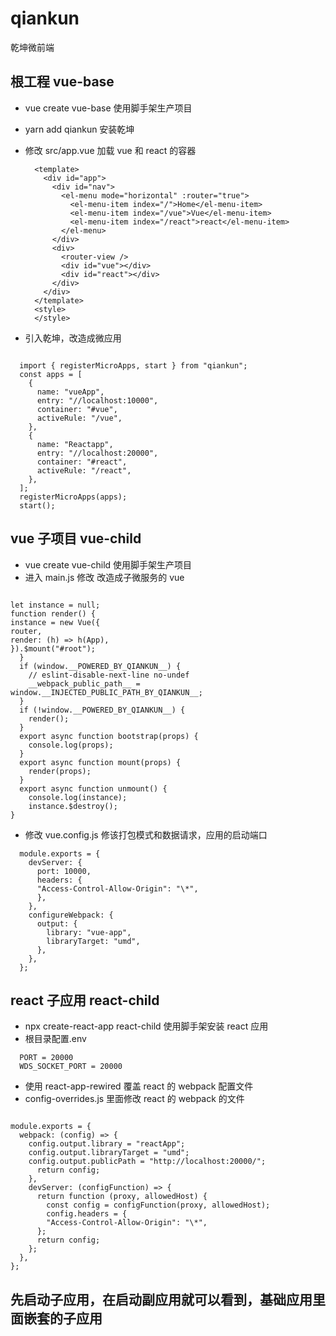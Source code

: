 # qiankun

乾坤微前端

## 根工程 vue-base

- vue create vue-base 使用脚手架生产项目
- yarn add qiankun 安装乾坤
- 修改 src/app.vue 加载 vue 和 react 的容器

  ```
    <template>
      <div id="app">
        <div id="nav">
          <el-menu mode="horizontal" :router="true">
            <el-menu-item index="/">Home</el-menu-item>
            <el-menu-item index="/vue">Vue</el-menu-item>
            <el-menu-item index="/react">react</el-menu-item>
          </el-menu>
        </div>
        <div>
          <router-view />
          <div id="vue"></div>
          <div id="react"></div>
        </div>
      </div>
    </template>
    <style>
    </style>
  ```

- 引入乾坤，改造成微应用

```

  import { registerMicroApps, start } from "qiankun";
  const apps = [
    {
      name: "vueApp",
      entry: "//localhost:10000",
      container: "#vue",
      activeRule: "/vue",
    },
    {
      name: "Reactapp",
      entry: "//localhost:20000",
      container: "#react",
      activeRule: "/react",
    },
  ];
  registerMicroApps(apps);
  start();

```

## vue 子项目 vue-child

- vue create vue-child 使用脚手架生产项目
- 进入 main.js 修改 改造成子微服务的 vue

```

let instance = null;
function render() {
instance = new Vue({
router,
render: (h) => h(App),
}).$mount("#root");
  }
  if (window.__POWERED_BY_QIANKUN__) {
    // eslint-disable-next-line no-undef
    __webpack_public_path__ = window.__INJECTED_PUBLIC_PATH_BY_QIANKUN__;
  }
  if (!window.__POWERED_BY_QIANKUN__) {
    render();
  }
  export async function bootstrap(props) {
    console.log(props);
  }
  export async function mount(props) {
    render(props);
  }
  export async function unmount() {
    console.log(instance);
    instance.$destroy();
}

```

- 修改 vue.config.js 修该打包模式和数据请求，应用的启动端口

```
  module.exports = {
    devServer: {
      port: 10000,
      headers: {
      "Access-Control-Allow-Origin": "\*",
      },
    },
    configureWebpack: {
      output: {
        library: "vue-app",
        libraryTarget: "umd",
      },
    },
  };

```

## react 子应用 react-child

- npx create-react-app react-child 使用脚手架安装 react 应用
- 根目录配置.env

```
  PORT = 20000
  WDS_SOCKET_PORT = 20000
```

- 使用 react-app-rewired 覆盖 react 的 webpack 配置文件
- config-overrides.js 里面修改 react 的 webpack 的文件

```

module.exports = {
  webpack: (config) => {
    config.output.library = "reactApp";
    config.output.libraryTarget = "umd";
    config.output.publicPath = "http://localhost:20000/";
      return config;
    },
    devServer: (configFunction) => {
      return function (proxy, allowedHost) {
        const config = configFunction(proxy, allowedHost);
        config.headers = {
        "Access-Control-Allow-Origin": "\*",
      };
      return config;
    };
  },
};

```

## 先启动子应用，在启动副应用就可以看到，基础应用里面嵌套的子应用

